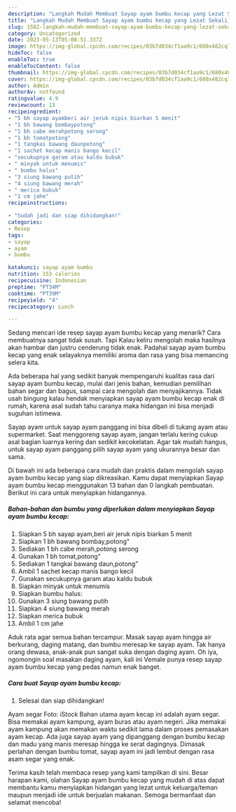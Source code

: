 ```yaml
---
description: "Langkah Mudah Membuat Sayap ayam bumbu kecap yang Lezat Sekali}"
title: "Langkah Mudah Membuat Sayap ayam bumbu kecap yang Lezat Sekali}"
slug: 1582-langkah-mudah-membuat-sayap-ayam-bumbu-kecap-yang-lezat-sekali
category: Uncategorized
date: 2023-05-13T05:08:51.337Z
image: https://img-global.cpcdn.com/recipes/03b7d034cf1aa9c1/680x482cq70/sayap-ayam-bumbu-kecap-foto-resep-utama.jpg
hideToc: false
enableToc: true
enableTocContent: false
thumbnail: https://img-global.cpcdn.com/recipes/03b7d034cf1aa9c1/680x482cq70/sayap-ayam-bumbu-kecap-foto-resep-utama.jpg
cover: https://img-global.cpcdn.com/recipes/03b7d034cf1aa9c1/680x482cq70/sayap-ayam-bumbu-kecap-foto-resep-utama.jpg
author: Admin
authorAv: notfound
ratingvalue: 4.9
reviewcount: 13
recipeingredient:
- "5 bh sayap ayamberi air jeruk nipis biarkan 5 menit"
- "1 bh bawang bombaypotong"
- "1 bh cabe merahpotong serong"
- "1 bh tomatpotong"
- "1 tangkai bawang daunpotong"
- "1 sachet kecap manis bango kecil"
- "secukupnya garam atau kaldu bubuk"
- " minyak untuk menumis"
- " bumbu halus"
- "3 siung bawang putih"
- "4 siung bawang merah"
- " merica bubuk"
- "1 cm jahe"
recipeinstructions:

- "Sudah jadi dan siap dihidangkan!"
categories:
- Resep
tags:
- sayap
- ayam
- bumbu

katakunci: sayap ayam bumbu 
nutrition: 153 calories
recipecuisine: Indonesian
preptime: "PT34M"
cooktime: "PT39M"
recipeyield: "4"
recipecategory: Lunch

---
```



Sedang mencari ide resep sayap ayam bumbu kecap yang menarik? Cara membuatnya sangat tidak susah. Tapi Kalau keliru mengolah maka hasilnya akan hambar dan justru cenderung tidak enak. Padahal sayap ayam bumbu kecap yang enak selayaknya memiliki aroma dan rasa yang bisa memancing selera kita.


Ada beberapa hal yang sedikit banyak mempengaruhi kualitas rasa dari sayap ayam bumbu kecap, mulai dari jenis bahan, kemudian pemilihan bahan segar dan bagus, sampai cara mengolah dan menyajikannya. Tidak usah bingung kalau hendak menyiapkan sayap ayam bumbu kecap enak di rumah, karena asal sudah tahu caranya maka hidangan ini bisa menjadi suguhan istimewa.

Sayap ayam untuk sayap ayam panggang ini bisa dibeli di tukang ayam atau supermarket. Saat menggoreng sayap ayam, jangan terlalu kering cukup asal bagian luarnya kering dan sedikit kecokelatan. Agar tak mudah hangus, untuk sayap ayam panggang pilih sayap ayam yang ukurannya besar dan sama.


Di bawah ini ada beberapa cara mudah dan praktis dalam mengolah sayap ayam bumbu kecap yang siap dikreasikan. Kamu dapat menyiapkan Sayap ayam bumbu kecap menggunakan 13 bahan dan 0 langkah pembuatan. Berikut ini cara untuk menyiapkan hidangannya.

<!--inarticleads1-->

##### Bahan-bahan dan bumbu yang diperlukan dalam menyiapkan Sayap ayam bumbu kecap:

1. Siapkan 5 bh sayap ayam,beri air jeruk nipis biarkan 5 menit
1. Siapkan 1 bh bawang bombay,potong&#34;
1. Sediakan 1 bh cabe merah,potong serong
1. Gunakan 1 bh tomat,potong&#34;
1. Sediakan 1 tangkai bawang daun,potong&#34;
1. Ambil 1 sachet kecap manis bango kecil
1. Gunakan secukupnya garam atau kaldu bubuk
1. Siapkan  minyak untuk menumis
1. Siapkan  bumbu halus:
1. Gunakan 3 siung bawang putih
1. Siapkan 4 siung bawang merah
1. Siapkan  merica bubuk
1. Ambil 1 cm jahe


Aduk rata agar semua bahan tercampur. Masak sayap ayam hingga air berkurang, daging matang, dan bumbu meresap ke sayap ayam. Tak hanya orang dewasa, anak-anak pun sangat suka dengan daging ayam. Oh iya, ngomongin soal masakan daging ayam, kali ini Vemale punya resep sayap ayam bumbu kecap yang pedas namun enak banget. 

<!--inarticleads2-->

##### Cara buat Sayap ayam bumbu kecap:


1. Selesai dan siap dihidangkan!

Ayam segar Foto: iStock Bahan utama ayam kecap ini adalah ayam segar. Bisa memakai ayam kampung, ayam buras atau ayam negeri. Jika memakai ayam kampung akan memakan waktu sedikit lama dalam proses pemasakan ayam kecap. Ada juga sayap ayam yang dipanggang dengan bumbu kecap dan madu yang manis meresap hingga ke serat dagingnya. Dimasak perlahan dengan bumbu tomat, sayap ayam ini jadi lembut dengan rasa asam segar yang enak. 

Terima kasih telah membaca resep yang kami tampilkan di sini. Besar harapan kami, olahan Sayap ayam bumbu kecap yang mudah di atas dapat membantu kamu menyiapkan hidangan yang lezat untuk keluarga/teman maupun menjadi ide untuk berjualan makanan. Semoga bermanfaat dan selamat mencoba!
